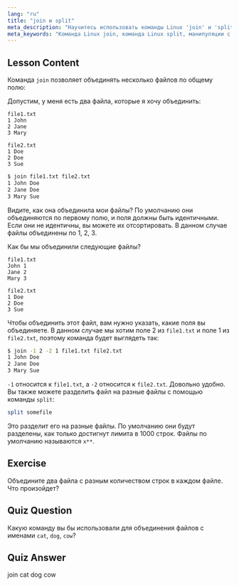 ```yaml
---
lang: "ru"
title: "join и split"
meta_description: "Научитесь использовать команды Linux 'join' и 'split' для манипуляций с файлами. Поймите, как объединять файлы по общим полям и эффективно разделять большие файлы. Получите практические примеры и советы."
meta_keywords: "Команда Linux join, команда Linux split, манипуляции с файлами, учебник по Linux, командная строка, Linux для начинающих, руководство по Linux"
---
```


## Lesson Content

Команда `join` позволяет объединять несколько файлов по общему полю:

Допустим, у меня есть два файла, которые я хочу объединить:

```plaintext
file1.txt
1 John
2 Jane
3 Mary

file2.txt
1 Doe
2 Doe
3 Sue
```

```bash
$ join file1.txt file2.txt
1 John Doe
2 Jane Doe
3 Mary Sue
```

Видите, как она объединила мои файлы? По умолчанию они объединяются по первому полю, и поля должны быть идентичными. Если они не идентичны, вы можете их отсортировать. В данном случае файлы объединены по 1, 2, 3.

Как бы мы объединили следующие файлы?

```plaintext
file1.txt
John 1
Jane 2
Mary 3

file2.txt
1 Doe
2 Doe
3 Sue
```

Чтобы объединить этот файл, вам нужно указать, какие поля вы объединяете. В данном случае мы хотим поле 2 из `file1.txt` и поле 1 из `file2.txt`, поэтому команда будет выглядеть так:

```bash
$ join -1 2 -2 1 file1.txt file2.txt
1 John Doe
2 Jane Doe
3 Mary Sue
```

`-1` относится к `file1.txt`, а `-2` относится к `file2.txt`. Довольно удобно. Вы также можете разделить файл на разные файлы с помощью команды `split`:

```bash
split somefile
```

Это разделит его на разные файлы. По умолчанию они будут разделены, как только достигнут лимита в 1000 строк. Файлы по умолчанию называются `x**`.

## Exercise

Объедините два файла с разным количеством строк в каждом файле. Что произойдет?

## Quiz Question

Какую команду вы бы использовали для объединения файлов с именами `cat`, `dog`, `cow`?

## Quiz Answer

join cat dog cow
